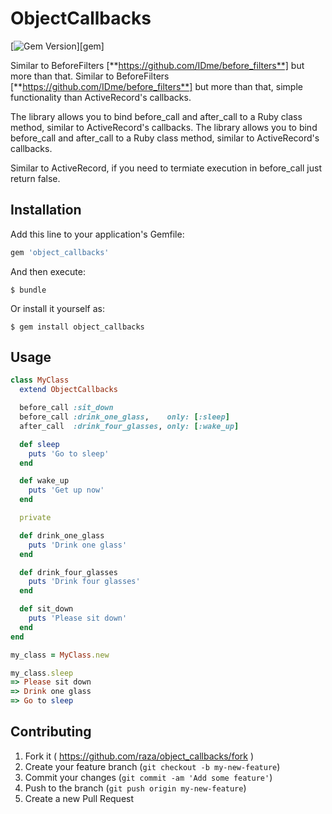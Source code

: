 # ObjectCallbacks

[![Gem Version](http://img.shields.io/gem/v/twitter.svg)][gem]

Similar to BeforeFilters [**https://github.com/IDme/before_filters**] but more than that.
Similar to BeforeFilters [**https://github.com/IDme/before_filters**] but more than that, simple functionality than ActiveRecord's callbacks.

The library allows you to bind before_call and after_call to a Ruby class method, similar to ActiveRecord's callbacks.
The library allows you to bind before_call and after_call to a Ruby class method, similar to ActiveRecord's callbacks.

Similar to ActiveRecord, if you need to termiate execution in before_call just return false.

## Installation

Add this line to your application's Gemfile:

```ruby
gem 'object_callbacks'
```

And then execute:

    $ bundle

Or install it yourself as:

    $ gem install object_callbacks

## Usage

```ruby
class MyClass
  extend ObjectCallbacks

  before_call :sit_down
  before_call :drink_one_glass,    only: [:sleep]
  after_call  :drink_four_glasses, only: [:wake_up]

  def sleep
    puts 'Go to sleep'
  end

  def wake_up
    puts 'Get up now'
  end

  private

  def drink_one_glass
    puts 'Drink one glass'
  end

  def drink_four_glasses
    puts 'Drink four glasses'
  end

  def sit_down
    puts 'Please sit down'
  end
end

my_class = MyClass.new

my_class.sleep
=> Please sit down
=> Drink one glass
=> Go to sleep

```

## Contributing

1. Fork it ( https://github.com/raza/object_callbacks/fork )
2. Create your feature branch (`git checkout -b my-new-feature`)
3. Commit your changes (`git commit -am 'Add some feature'`)
4. Push to the branch (`git push origin my-new-feature`)
5. Create a new Pull Request
